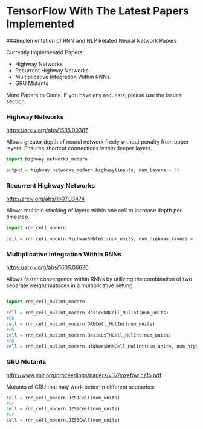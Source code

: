 # TensorFlow With The Latest Papers Implemented

###Implementation of RNN and NLP Related Neural Network Papers

Currently Implemented Papers:

* Highway Networks
* Recurrent Highway Networks
* Multiplicative Integration Within RNNs
* GRU Mutants

More Papers to Come. If you have any requests, please use the issues section. 


### Highway Networks

https://arxiv.org/abs/1505.00387

Allows greater depth of neural network freely without penalty from upper layers. Ensures shortcut connections within deeper layers.

```python
import highway_networks_modern

output = highway_networks_modern.highway(inputs, num_layers = 3)
```



### Recurrent Highway Networks 

http://arxiv.org/abs/1607.03474

Allows multiple stacking of layers within one cell to increase depth per timestep. 

```python
import rnn_cell_modern

cell = rnn_cell_modern.HighwayRNNCell(num_units, num_highway_layers = 3)
```


### Multiplicative Integration Within RNNs

https://arxiv.org/abs/1606.06630

Allows faster convergence within RNNs by utilizing the combination of two separate weight matrices in a multiplicative setting

```python

import rnn_cell_mulint_modern

cell = rnn_cell_mulint_modern.BasicRNNCell_MulInt(num_units)
#OR
cell = rnn_cell_mulint_modern.GRUCell_MulInt(num_units)
#OR
cell = rnn_cell_mulint_modern.BasicLSTMCell_MulInt(num_units)
#OR
cell = rnn_cell_mulint_modern.HighwayRNNCell_MulInt(num_units, num_highway_layers = 3)
```


### GRU Mutants

http://www.jmlr.org/proceedings/papers/v37/jozefowicz15.pdf

Mutants of GRU that may work better in different scenarios:

```python
cell = rnn_cell_modern.JZS1Cell(num_units)
#Or
cell = rnn_cell_modern.JZS2Cell(num_units)
#Or
cell = rnn_cell_modern.JZS3Cell(num_units)
```